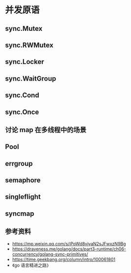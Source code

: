 <!--
 * @Author: shgopher shgopher@gmail.com
 * @Date: 2023-05-14 23:08:19
 * @LastEditors: shgopher shgopher@gmail.com
 * @LastEditTime: 2023-11-27 16:23:54
 * @FilePath: /GOFamily/并发/并发原语/README.md
 * @Description: 
 * 
 * Copyright (c) 2023 by shgopher, All Rights Reserved. 
-->
# 并发原语
## sync.Mutex
## sync.RWMutex
## sync.Locker
## sync.WaitGroup
## sync.Cond
## sync.Once
## 讨论 map 在多线程中的场景
## Pool
## errgroup
## semaphore
## singleflight
## syncmap
## 参考资料
- https://mp.weixin.qq.com/s/iPpWd8vjyaN2sJFwxzN9Bg
- https://draveness.me/golang/docs/part3-runtime/ch06-concurrency/golang-sync-primitives/
- https://time.geekbang.org/column/intro/100061801
- 《go 语言精进之路》